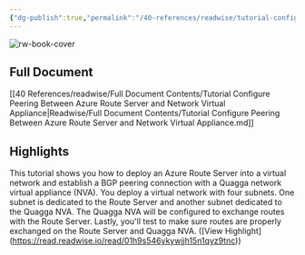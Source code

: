 ```yaml
---
{"dg-publish":true,"permalink":"/40-references/readwise/tutorial-configure-peering-between-azure-route-server-and-network-virtual-appliance/","tags":["rw/articles"]}
---
```


![rw-book-cover](https://learn.microsoft.com/en-us/media/open-graph-image.png)

## Full Document
[[40 References/readwise/Full Document Contents/Tutorial Configure Peering Between Azure Route Server and Network Virtual Appliance\|Readwise/Full Document Contents/Tutorial Configure Peering Between Azure Route Server and Network Virtual Appliance.md]]

## Highlights
This tutorial shows you how to deploy an Azure Route Server into a virtual network and establish a BGP peering connection with a Quagga network virtual appliance (NVA). You deploy a virtual network with four subnets. One subnet is dedicated to the Route Server and another subnet dedicated to the Quagga NVA. The Quagga NVA will be configured to exchange routes with the Route Server. Lastly, you'll test to make sure routes are properly exchanged on the Route Server and Quagga NVA. ([View Highlight] (https://read.readwise.io/read/01h9s546ykywjjh15n1qyz9tnc))


